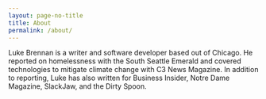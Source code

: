 ```yaml
---
layout: page-no-title
title: About
permalink: /about/
---
```


Luke Brennan is a writer and software developer based out of Chicago. He reported on homelessness with the South Seattle Emerald and covered technologies to mitigate climate change with C3 News Magazine. In addition to reporting, Luke has also written for Business Insider, Notre Dame Magazine, SlackJaw, and the Dirty Spoon.

